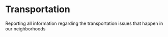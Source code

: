# Transportation
Reporting all information regarding the transportation issues that happen in our neighborhoods

